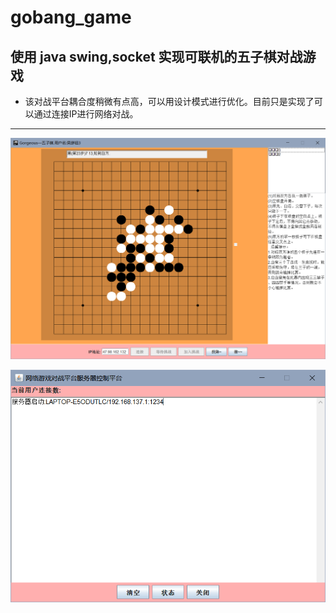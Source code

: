 # gobang_game
## 使用 java swing,socket 实现可联机的五子棋对战游戏
* 该对战平台耦合度稍微有点高，可以用设计模式进行优化。目前只是实现了可以通过连接IP进行网络对战。
----

![客户端界面](https://github.com/Dylan666666/gobang_game/blob/master/Client.png)

![服务器端界面](https://github.com/Dylan666666/gobang_game/blob/master/ServerRunner.png)
